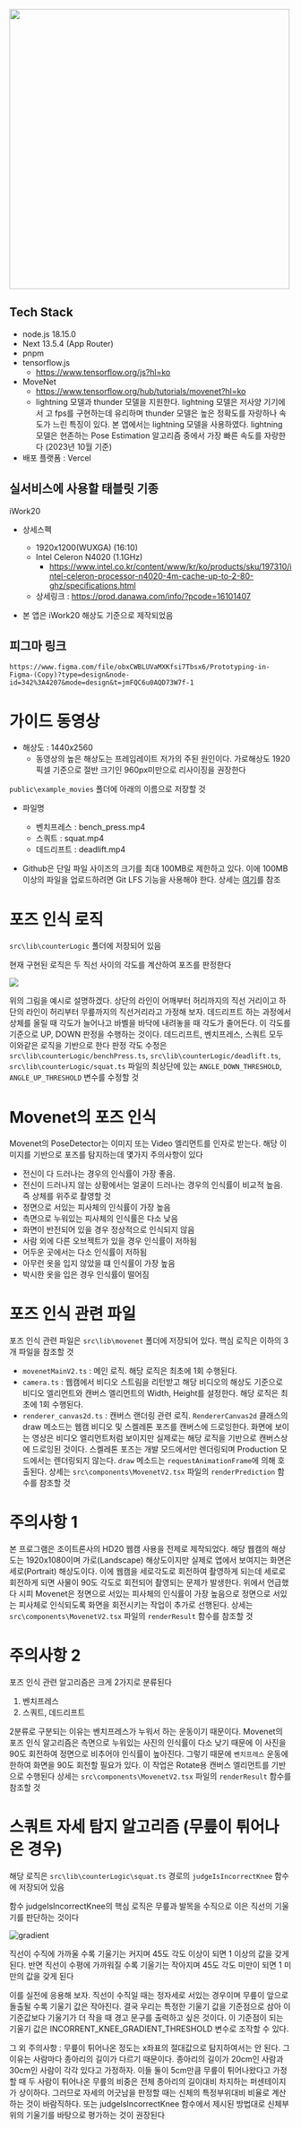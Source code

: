 <img
  src="./public/logo.png"
  width="500"  
/>


## Tech Stack

- node.js 18.15.0
- Next 13.5.4 (App Router)
- pnpm
- tensorflow.js
  - https://www.tensorflow.org/js?hl=ko
- MoveNet
  - https://www.tensorflow.org/hub/tutorials/movenet?hl=ko
  - lightning 모델과 thunder 모델을 지원한다. lightning 모델은 저사양 기기에서 고 fps를 구현하는데 유리하며 thunder 모델은 높은 정확도를 자랑하나 속도가 느린 특징이 있다. 본 앱에서는 lightning 모델을 사용하였다. lightning 모델은 현존하는 Pose Estimation 알고리즘 중에서 가장 빠른 속도를 자랑한다 (2023년 10월 기준)
- 배포 플랫폼 : Vercel    

## 실서비스에 사용할 태블릿 기종

iWork20

- 상세스펙

  - 1920x1200(WUXGA) (16:10)
  - Intel Celeron N4020 (1.1GHz)
    - https://www.intel.co.kr/content/www/kr/ko/products/sku/197310/intel-celeron-processor-n4020-4m-cache-up-to-2-80-ghz/specifications.html
  - 상세링크 : https://prod.danawa.com/info/?pcode=16101407

- 본 앱은 iWork20 해상도 기준으로 제작되었음

## 피그마 링크

    https://www.figma.com/file/obxCWBLUVaMXKfsi7Tbsx6/Prototyping-in-Figma-(Copy)?type=design&node-id=342%3A4207&mode=design&t=jmFQC6u0AQD73W7f-1

# 가이드 동영상

- 해상도 : 1440x2560
  - 동영상의 높은 해상도는 프레임레이트 저가의 주된 원인이다. 가로해상도 1920픽셀 기준으로 절반 크기인 960px미만으로 리사이징을 권장한다

`public\example_movies` 폴더에 아래의 이름으로 저장할 것

- 파일명

  - 벤치프레스 : bench_press.mp4
  - 스쿼트 : squat.mp4
  - 데드리프트 : deadlift.mp4

- Github은 단일 파일 사이즈의 크기를 최대 100MB로 제한하고 있다. 이에 100MB이상의 파일을 업로드하려면 Git LFS 기능을 사용해야 한다. 상세는 [여기](https://docs.github.com/ko/billing/managing-billing-for-git-large-file-storage/upgrading-git-large-file-storage)를 참조

# 포즈 인식 로직

`src\lib\counterLogic` 폴더에 저장되어 있음

현재 구현된 로직은 두 직선 사이의 각도를 계산하여 포즈를 판정한다

![](/public/angle.jpg)

위의 그림을 예시로 설명하겠다. 상단의 라인이 어깨부터 허리까지의 직선 거리이고 하단의 라인이 허리부터 무릎까지의 직선거리라고 가정해 보자. 데드리프트 하는 과정에서 상체를 올릴 때 각도가 늘어나고 바벨을 바닥에 내려놓을 때 각도가 줄어든다. 이 각도를 기준으로 UP, DOWN 판정을 수행하는 것이다. 데드리프트, 벤치프레스, 스쿼트 모두 이와같은 로직을 기반으로 한다
판정 각도 수정은 `src\lib\counterLogic/benchPress.ts`, `src\lib\counterLogic/deadlift.ts`, `src\lib\counterLogic/squat.ts` 파일의 최상단에 있는 `ANGLE_DOWN_THRESHOLD`, `ANGLE_UP_THRESHOLD` 변수를 수정할 것

# Movenet의 포즈 인식

Movenet의 PoseDetector는 이미지 또는 Video 엘리먼트를 인자로 받는다. 해당 이미지를 기반으로 포즈를 탐지하는데 몇가지 주의사항이 있다

- 전신이 다 드러나는 경우의 인식률이 가장 좋음.
- 전신이 드러나지 않는 상황에서는 얼굴이 드러나는 경우의 인식률이 비교적 높음. 즉 상체를 위주로 촬영할 것
- 정면으로 서있는 피사체의 인식률이 가장 높음
- 측면으로 누워있는 피사체의 인식률은 다소 낮음
- 화면이 반전되어 있을 경우 정상적으로 인식되지 않음
- 사람 외에 다른 오브젝트가 있을 경우 인식률이 저하됨
- 어두운 곳에서는 다소 인식률이 저하됨
- 아무런 옷을 입지 않았을 떄 인식률이 가장 높음
- 박시한 옷을 입은 경우 인식률이 떨어짐

# 포즈 인식 관련 파일

포즈 인식 관련 파일은 `src\lib\movenet` 폴더에 저장되어 있다. 핵심 로직은 이하의 3개 파일을 참조할 것

- `movenetMainV2.ts` : 메인 로직. 해당 로직은 최초에 1회 수행된다.
- `camera.ts` : 웹캠에서 비디오 스트림을 리턴받고 해당 비디오의 해상도 기준으로 비디오 엘리먼트와 캔버스 엘리먼트의 Width, Height를 설정한다. 해당 로직은 최초에 1회 수행된다.
- `renderer_canvas2d.ts` : 캔버스 랜더링 관련 로직. `RendererCanvas2d` 클래스의 draw 메소드는 웹캠 비디오 및 스켈레톤 포즈를 캔버스에 드로잉한다. 화면에 보이는 영상은 비디오 엘리먼트처럼 보이지만 실제로는 해당 로직을 기반으로 캔버스상에 드로잉된 것이다. 스켈레톤 포즈는 개발 모드에서만 렌더링되며 Production 모드에서는 렌더링되지 않는다. `draw` 메소드는 `requestAnimationFrame`에 의해 호출된다. 상세는 `src\components\MovenetV2.tsx` 파일의 `renderPrediction` 함수를 참조할 것

# 주의사항 1

본 프로그램은 조이트론사의 HD20 웹캠 사용을 전제로 제작되었다. 해당 웹캠의 해상도는 1920x1080이며 가로(Landscape) 해상도이지만 실제로 앱에서 보여지는 화면은 세로(Portrait) 해상도이다. 이에 웹캠을 세로각도로 회전하여 촬영하게 되는데 세로로 회전하게 되면 사물이 90도 각도로 회전되어 촬영되는 문제가 발생한다. 위에서 언급했다 시피 Movenet은 정면으로 서있는 피사체의 인식률이 가장 높음으로 정면으로 서있는 피사체로 인식되도록 화면을 회전시키는 작업이 추가로 선행된다. 상세는 `src\components\MovenetV2.tsx` 파일의 `renderResult` 함수를 참조할 것

# 주의사항 2

포즈 인식 관련 알고리즘은 크게 2가지로 분류된다

1. 벤치프레스
2. 스쿼트, 데드리프트

2분류로 구분되는 이유는 벤치프레스가 누워서 하는 운동이기 때문이다. Movenet의 포즈 인식 알고리즘은 측면으로 누워있는 사진의 인식률이 다소 낮기 때문에 이 사진을 90도 회전하여 정면으로 비추어야 인식률이 높아진다. 그렇기 때문에 `벤치프레스` 운동에 한하여 화면을 90도 회전할 필요가 있다. 이 작업은 Rotate용 캔버스 엘리먼트를 기반으로 수행된다 상세는 `src\components\MovenetV2.tsx` 파일의 `renderResult` 함수를 참조할 것

# 스쿼트 자세 탐지 알고리즘 (무릎이 튀어나온 경우)

해당 로직은 `src\lib\counterLogic\squat.ts` 경로의 `judgeIsIncorrectKnee` 함수에 저장되어 있음

함수 judgeIsIncorrectKnee의 핵심 로직은 무릎과 발목을 수직으로 이은 직선의 기울기를 판단하는 것이다

![gradient](/public/gradient.png)

직선이 수직에 가까울 수록 기울기는 커지며 45도 각도 이상이 되면 1 이상의 값을 갖게 된다. 반면 직선이 수평에 가까워질 수록 기울기는 작아지며 45도 각도 미만이 되면 1 미만의 값을 갖게 된다

이를 실전에 응용해 보자. 직선이 수직일 때는 정자세로 서있는 경우이며 무릎이 앞으로 돌출될 수록 기울기 값은 작아진다. 결국 우리는 특정한 기울기 값을 기준점으로 삼아 이 기준값보다 기울기가 더 작을 때 경고 문구를 출력하고 싶은 것이다. 이 기준점이 되는 기울기 값은 INCORRENT_KNEE_GRADIENT_THRESHOLD 변수로 조작할 수 있다. 

그 외 주의사항 : 무릎이 튀어나온 정도는 x좌표의 절대값으로 탐지하여서는 안 된다. 그 이유는 사람마다 종아리의 길이가 다르기 때문이다.
종아리의 길이가 20cm인 사람과 30cm인 사람이 각각 있다고 가정하자. 이들 둘이 5cm만큼 무릎이 튀어나왔다고 가정할 때 두 사람이 튀어나온 무릎의 비중은 전체 종아리의 길이대비 차지하는 퍼센테이지가 상이하다. 그러므로 자세의 어긋남을 판정할 때는 신체의 특정부위대비 비율로 계산하는 것이 바람직하다. 또는 judgeIsIncorrectKnee 함수에서 제시된 방법대로 신체부위의 기울기를 바탕으로 평가하는 것이 권장된다